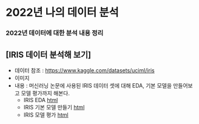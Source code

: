 # 2022년 나의 데이터 분석
### 2022년 데이터에 대한 분석 내용 정리


## [IRIS 데이터 분석해 보기]
  * 데이터 참조 : https://www.kaggle.com/datasets/uciml/iris
  * 이미지 
  * 내용 : 머신러닝 논문에 사용된 IRIS 데이터 셋에 대해 EDA, 기본 모델을 만들어보고 모델 평가까지 해본다.
    * IRIS EDA [html](Link) 
    * IRIS 기본 모델 만들기 [html]()
    * IRIS 모델 평가 [html]()
